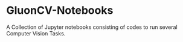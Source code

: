 # GluonCV-Notebooks
A Collection of Jupyter notebooks consisting of codes to run several Computer Vision Tasks.

